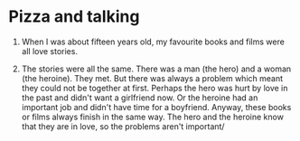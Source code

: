 # Pizza and talking

1. When I was about fifteen years old, my favourite books and films were all love stories.

2. The stories were all the same. There was a man (the hero) and a woman (the heroine). They met. But there was always a problem which meant they could not be together at first. Perhaps the hero was hurt by love in the past and didn't want a girlfriend now. Or the heroine had an important job and didn't have time for a boyfriend. Anyway, these books or films always finish in the same way. The hero and the heroine know that they are in love, so the problems aren't important/
